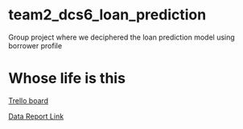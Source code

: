 # team2_dcs6_loan_prediction
Group project where we deciphered the loan prediction model using borrower profile
<h1>Whose life is this</h1>

<a href='https://trello.com/b/doZfBZIB/team2-tracking-template'>Trello board</a>

<a href='https://docs.google.com/document/d/1cdXo_8915Q9j0kt1lbFR93BNlnSFpBaVEV6AAKQYxjE/edit?ts=601a48fd'>Data Report Link</a>
